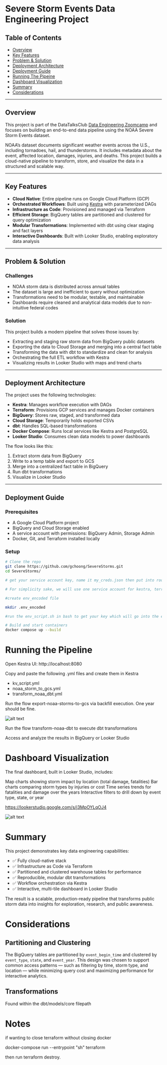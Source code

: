 # Severe Storm Events Data Engineering Project

## Table of Contents
- [Overview](#overview)
- [Key Features](#key-features)
- [Problem & Solution](#problem--solution)
- [Deployment Architecture](#deployment-architecture)
- [Deployment Guide](#deployment-guide)
- [Running The Pipeine](#running-the-pipeline)
- [Dashboard Visualization](#dashboard-visualization)
- [Summary](#summary)
- [Considerations](#considerations)

---

## Overview

This project is part of the DataTalksClub [Data Engineering Zoomcamp](https://github.com/DataTalksClub/data-engineering-zoomcamp) and focuses on building an end-to-end data pipeline using the NOAA Severe Storm Events dataset.

NOAA’s dataset documents significant weather events across the U.S., including tornadoes, hail, and thunderstorms. It includes metadata about the event, affected location, damages, injuries, and deaths. This project builds a cloud-native pipeline to transform, store, and visualize the data in a structured and scalable way.

---

## Key Features

- **Cloud Native**: Entire pipeline runs on Google Cloud Platform (GCP)
- **Orchestrated Workflows**: Built using [Kestra](https://kestra.io) with parameterized DAGs
- **Infrastructure as Code**: Provisioned and managed via Terraform
- **Efficient Storage**: BigQuery tables are partitioned and clustered for query optimization
- **Modular Transformations**: Implemented with dbt using clear staging and fact layers
- **Interactive Dashboards**: Built with Looker Studio, enabling exploratory data analysis

---

## Problem & Solution

### Challenges

- NOAA storm data is distributed across annual tables
- The dataset is large and inefficient to query without optimization
- Transformations need to be modular, testable, and maintainable
- Dashboards require cleaned and analytical data models due to non-intuitive federal codes

### Solution

This project builds a modern pipeline that solves those issues by:
- Extracting and staging raw storm data from BigQuery public datasets
- Exporting the data to Cloud Storage and merging into a central fact table
- Transforming the data with dbt to standardize and clean for analysis
- Orchestrating the full ETL workflow with Kestra
- Visualizing results in Looker Studio with maps and trend charts

---

## Deployment Architecture

The project uses the following technologies:

- **Kestra**: Manages workflow execution with DAGs
- **Terraform**: Provisions GCP services and manages Docker containers
- **BigQuery**: Stores raw, staged, and transformed data
- **Cloud Storage**: Temporarily holds exported CSVs
- **dbt**: Handles SQL-based transformations
- **Docker Compose**: Runs local services like Kestra and PostgreSQL
- **Looker Studio**: Consumes clean data models to power dashboards

The flow looks like this:

1. Extract storm data from BigQuery
2. Write to a temp table and export to GCS
3. Merge into a centralized fact table in BigQuery
4. Run dbt transformations
5. Visualize in Looker Studio

---

## Deployment Guide

### Prerequisites

- A Google Cloud Platform project
- BigQuery and Cloud Storage enabled
- A service account with permissions: BigQuery Admin, Storage Admin
- Docker, Git, and Terraform installed locally

### Setup

```bash
# Clone the repo
git clone https://github.com/gchoong/SevereStorms.git
cd SevereStorms/

# get your service account key, name it my_creds.json then put into root and /terraform folder

# For simplicity sake, we will use one service account for kestra, terraform, and dbt.

#create env_encoded file

mkdir .env_encoded

#run the env_script.sh in bash to get your key which will go into the env_encoded

# Build and start containers
docker compose up --build

```

# Running the Pipeline
Open Kestra UI: http://localhost:8080

Copy and paste the following .yml files and create them in Kestra

- kv_script.yml
- noaa_storm_to_gcs.yml
- transform_noaa_dbt.yml

Run the flow export-noaa-storms-to-gcs via backfill execution. One year should be fine. 

![alt text](Images/Backfill.png)

Run the flow transform-noaa-dbt to execute dbt transformations

Access and analyze the results in BigQuery or Looker Studio

# Dashboard Visualization

The final dashboard, built in Looker Studio, includes:

Map charts showing storm impact by location (total damage, fatalities)
Bar charts comparing storm types by injuries or cost
Time series trends for fatalities and damage over the years
Interactive filters to drill down by event type, state, or year

https://lookerstudio.google.com/s/j3MpOYLqOJ4

![alt text](Images/Map.png)


# Summary

This project demonstrates key data engineering capabilities:

- ✅ Fully cloud-native stack 
- ✅ Infrastructure as Code via Terraform
- ✅ Partitioned and clustered warehouse tables for performance
- ✅ Reproducible, modular dbt transformations
- ✅ Workflow orchestration via Kestra
- ✅ Interactive, multi-tile dashboard in Looker Studio

The result is a scalable, production-ready pipeline that transforms public storm data into insights for exploration, research, and public awareness.

# Considerations

## Partitioning and Clustering 

The BigQuery tables are partitioned by ```event_begin_time``` and clustered by ```event_type```, ```state```, and ```event_year```. This design was chosen to support common access patterns — such as filtering by time, storm type, and location — while minimizing query cost and maximizing performance for interactive analytics.

## Transformations
Found within the dbt/models/core filepath

# Notes
if wanting to close terraform without closing docker 

docker-compose run --entrypoint "sh" terraform

then run terraform destroy. 
